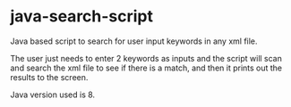 # java-search-script
Java based script to search for user input keywords in any xml file.

The user just needs to enter 2 keywords as inputs and the script will scan and search the xml file to see if there is a match, and then it prints out the results to the screen.

Java version used is 8.
